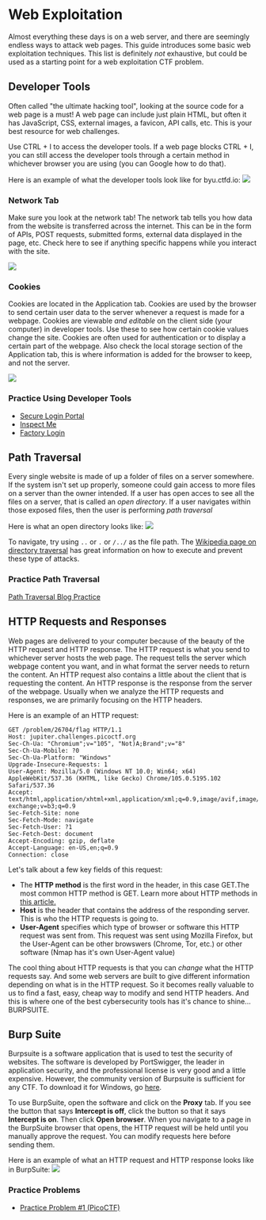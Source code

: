 # Web Exploitation
Almost everything these days is on a web server, and there are seemingly endless ways to attack web pages. This guide introduces some basic web exploitation techniques. This list is definitely *not* exhaustive, but could be used as a starting point for a web exploitation CTF problem.

## Developer Tools
Often called "the ultimate hacking tool", looking at the source code for a web page is a must! A web page can include just plain HTML, but often it has JavaScript, CSS, external images, a favicon, API calls, etc. This is your best resource for web challenges.

Use CTRL + I to access the developer tools. If a web page blocks CTRL + I, you can still access the developer tools through a certain method in whichever browser you are using (you can Google how to do that).

Here is an example of what the developer tools look like for byu.ctfd.io:
<img src=DeveloperTools.jpg>

### Network Tab
Make sure you look at the network tab! The network tab tells you how data from the website is transferred across the internet. This can be in the form of APIs, POST requests, submitted forms, external data displayed in the page, etc. Check here to see if anything specific happens while you interact with the site.

<img src=NetworkTab.png>

### Cookies

Cookies are located in the Application tab. Cookies are used by the browser to send certain user data to the server whenever a request is made for a webpage. Cookies are viewable *and editable* on the client side (your computer) in developer tools. Use these to see how certain cookie values change the site. Cookies are often used for authentication or to display a certain part of the webpage. Also check the local storage section of the Application tab, this is where information is added for the browser to keep, and not the server.

<img src=ApplicationTab.png>

### Practice Using Developer Tools
* [Secure Login Portal](https://jupiter.challenges.picoctf.org/problem/37821/)
* [Inspect Me](https://jupiter.challenges.picoctf.org/problem/41511/)
* [Factory Login](https://jupiter.challenges.picoctf.org/problem/13594/)


## Path Traversal
Every single website is made of up a folder of files on a server somewhere. If the system isn't set up properly, someone could gain access to more files on a server than the owner intended. If a user has open acces to see all the files on a server, that is called an *open directory*. If a user navigates within those exposed files, then the user is performing *path traversal*

Here is what an open directory looks like:
<img src="OpenDirectory.jpg">

To navigate, try using `..` or `.` or `/../` as the file path. The [Wikipedia page on directory traversal](https://en.wikipedia.org/wiki/Directory_traversal_attack) has great information on how to execute and prevent these type of attacks.

### Practice Path Traversal
 [Path Traversal Blog Practice](https://vm-thijs.ewi.utwente.nl/ctf/traversal.asp?page=index.html)

## HTTP Requests and Responses

Web pages are delivered to your computer because of the beauty of the HTTP request and HTTP response. The HTTP request is what you send to whichever server hosts the web page. The request tells the server which webpage content you want, and in what format the server needs to return the content. An HTTP request also contains a little about the client that is requesting the content. An HTTP response is the response from the server of the webpage. Usually when we analyze the HTTP requests and responses, we are primarily focusing on the HTTP headers.

Here is an example of an HTTP request:
```http
GET /problem/26704/flag HTTP/1.1
Host: jupiter.challenges.picoctf.org
Sec-Ch-Ua: "Chromium";v="105", "Not)A;Brand";v="8"
Sec-Ch-Ua-Mobile: ?0
Sec-Ch-Ua-Platform: "Windows"
Upgrade-Insecure-Requests: 1
User-Agent: Mozilla/5.0 (Windows NT 10.0; Win64; x64) AppleWebKit/537.36 (KHTML, like Gecko) Chrome/105.0.5195.102 Safari/537.36
Accept: text/html,application/xhtml+xml,application/xml;q=0.9,image/avif,image/webp,image/apng,*/*;q=0.8,application/signed-exchange;v=b3;q=0.9
Sec-Fetch-Site: none
Sec-Fetch-Mode: navigate
Sec-Fetch-User: ?1
Sec-Fetch-Dest: document
Accept-Encoding: gzip, deflate
Accept-Language: en-US,en;q=0.9
Connection: close
```

Let's talk about a few key fields of this request:
* The **HTTP method** is the first word in the header, in this case GET.The most common HTTP method is GET. Learn more about HTTP methods in [this article.](https://developer.mozilla.org/en-US/docs/Web/HTTP/Methods)
* **Host** is the header that contains the address of the responding server. This is who the HTTP requests is going to.
* **User-Agent** specifies which type of browser or software this HTTP request was sent from. This request was sent using Mozilla Firefox, but the User-Agent can be other browswers (Chrome, Tor, etc.) or other software (Nmap has it's own User-Agent value)

The cool thing about HTTP requests is that you can *change* what the HTTP requests say. And some web servers are built to give different information depending on what is in the HTTP request. So it becomes really valuable to us to find a fast, easy, cheap way to modify and send HTTP headers. And this is where one of the best cybersecurity tools has it's chance to shine... BURPSUITE.

## Burp Suite

Burpsuite is a software application that is used to test the security of websites. The software is developed by PortSwigger, the leader in application security, and the professional license is very good and a little expensive. However, the community version of Burpsuite is sufficient for any CTF. To download it for Windows, go [here](https://portswigger.net/burp/communitydownload).

To use BurpSuite, open the software and click on the **Proxy** tab. If you see the button that says **Intercept is off**, click the button so that it says **Intercept is on**. Then click **Open browser**. When you navigate to a page in the BurpSuite browser that opens, the HTTP request will be held until you manually approve the request. You can modify requests here before sending them.

Here is an example of what an HTTP request and HTTP response looks like in BurpSuite:
<img src=BurpSuite.png>


### Practice Problems

* [Practice Problem #1 (PicoCTF)](https://jupiter.challenges.picoctf.org/problem/26704/flag)
